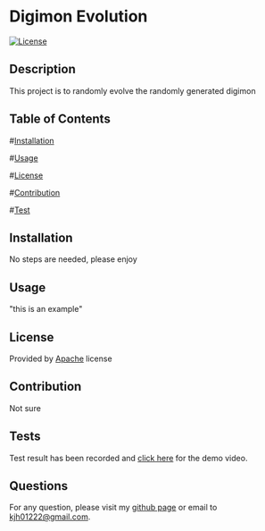# Digimon Evolution

[![License](https://img.shields.io/badge/License-Apache_2.0-blue.svg)](https://opensource.org/licenses/Apache-2.0)

## Description

This project is to randomly evolve the randomly generated digimon

## Table of Contents 

#[Installation](#installation) 

#[Usage](#usage) 

#[License](#license) 

#[Contribution](#contribution) 

#[Test](#contribution) 

## Installation 

No steps are needed, please enjoy

## Usage 

"this is an example"

## License 

Provided by [Apache](https://opensource.org/licenses/Apache-2.0) license


## Contribution

Not sure

## Tests 

Test result has been recorded and [click here](https://www.youtube.com/watch?v=mvn5ZHrOSp8) for the demo video.

## Questions
For any question, please visit my [github page](https://github.com/gengamask)
or email to kjh01222@gmail.com.
